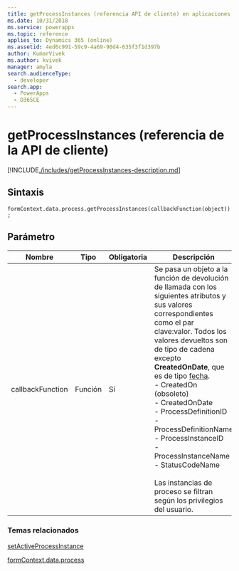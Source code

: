 ```yaml
---
title: getProcessInstances (referencia API de cliente) en aplicaciones basadas en modelos | Microsoft Docs
ms.date: 10/31/2018
ms.service: powerapps
ms.topic: reference
applies_to: Dynamics 365 (online)
ms.assetid: 4ed6c991-59c9-4a69-90d4-635f3f1d397b
author: KumarVivek
ms.author: kvivek
manager: amyla
search.audienceType:
  - developer
search.app:
  - PowerApps
  - D365CE
---
```

# <a name="getprocessinstances-client-api-reference"></a>getProcessInstances (referencia de la API de cliente)



[!INCLUDE[./includes/getProcessInstances-description.md](./includes/getProcessInstances-description.md)]

## <a name="syntax"></a>Sintaxis

`formContext.data.process.getProcessInstances(callbackFunction(object));`

## <a name="parameter"></a>Parámetro

|Nombre|Tipo|Obligatoria|Descripción|
|--|--|--|--|
|callbackFunction|Función|Sí|Se pasa un objeto a la función de devolución de llamada con los siguientes atributos y sus valores correspondientes como el par clave:valor. Todos los valores devueltos son de tipo de cadena excepto **CreatedOnDate**, que es de tipo [fecha](https://developer.mozilla.org/docs/Web/JavaScript/Reference/Global_Objects/Date). <br/>- CreatedOn (obsoleto)<br/>- CreatedOnDate<br/>- ProcessDefinitionID<br/>- ProcessDefinitionName<br/>- ProcessInstanceID<br/>- ProcessInstanceName<br/>- StatusCodeName<br/><br/>Las instancias de proceso se filtran según los privilegios del usuario.|

### <a name="related-topics"></a>Temas relacionados

[setActiveProcessInstance](setActiveProcessInstance.md)

[formContext.data.process](../formContext-data-process.md)
 


